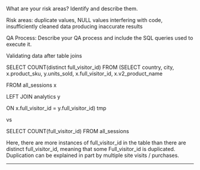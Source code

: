 What are your risk areas? Identify and describe them.

Risk areas: duplicate values, NULL values interfering with code, insufficiently cleaned data producing inaccurate results

QA Process:
Describe your QA process and include the SQL queries used to execute it.

Validating data after table joins

SELECT COUNT(distinct full_visitor_id)
FROM (SELECT country, city, x.product_sku, y.units_sold, x.full_visitor_id, x.v2_product_name

FROM all_sessions x

LEFT JOIN analytics y

ON x.full_visitor_id = y.full_visitor_id) tmp

vs 

SELECT COUNT(full_visitor_id) FROM all_sessions

Here, there are more instances of full_visitor_id in the table than there are distinct full_visitor_id, meaning that some Full_visitor_id is duplicated. Duplication can be explained in part by multiple site visits / purchases. 

*******************************************************



